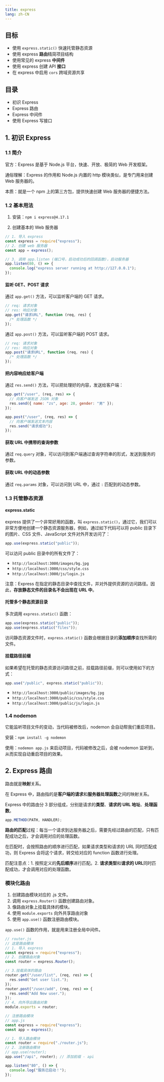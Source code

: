 ```yaml
---
title: express
lang: zh-CN
---
```


## 目标

- 使用 `express.static()` 快速托管静态资源
- 使用 express **路由**精简项目结构
- 使用常见的 express **中间件**
- 使用 express 创建 API **接口**
- 在 express 中启用 `cors` 跨域资源共享

## 目录

- 初识 Express
- Express 路由
- Express 中间件
- 使用 Express 写接口

## 1. 初识 Express

### 1.1 简介

官方：Express 是基于 Node.js 平台，快速、开放、极简的 Web 开发框架。

通俗理解：Express 的作用和 Node.js 内置的 http 模块类似，是专门用来创建 Web 服务器的。

本质：就是一个 npm 上的第三方包，提供快速创建 Web 服务器的便捷方法。

### 1.2 基本用法

1. 安装：`npm i express@4.17.1`

2. 创建基本的 Web 服务器

```js
// 1. 导入 express
const express = require("express");
// 2. 创建 web 服务器
const app = express();

// 3. 调用 app.listen (端口号，启动成功后的回调函数)，启动服务器
app.listen(80, () => {
  console.log("express server running at http://127.0.0.1");
});
```

#### 监听 GET、POST 请求

通过 `app.get()` 方法，可以监听客户端的 GET 请求。

```js
// req: 请求对象
// res: 响应对象
app.get("请求URL", function (req, res) {
  /* 处理函数 */
});
```

通过 `app.post()` 方法，可以监听客户端的 POST 请求。

```js
// req: 请求对象
// res: 响应对象
app.post("请求URL", function (req, res) {
  /* 处理函数 */
});
```

#### 把内容响应给客户端

通过 `res.send()` 方法，可以把处理好的内容，发送给客户端：

```js
app.get("/user", (req, res) => {
  // 向客户端发送 JSON 对象
  res.send({ name: "zs", age: 28, gender: "男" });
});

app.post("/user", (req, res) => {
  // 向客户端发送文本内容
  res.send("请求成功");
});
```

#### 获取 URL 中携带的查询参数

通过 `req.query` 对象，可以访问到客户端通过查询字符串的形式，发送到服务的参数。

#### 获取 URL 中的动态参数

通过 `req.params` 对象，可以访问到 URL 中，通过 `:` 匹配到的动态参数。

### 1.3 托管静态资源

#### express.static

express 提供了一个非常好用的函数，叫 `express.static()`，通过它，我们可以非常方便地创建一个静态资源服务器，例如，通过如下代码可以将 public 目录下的图片、CSS 文件、JavaScript 文件对外开发访问了：

```js
app.use(express.static("public"));
```

可以访问 public 目录中的所有文件了：

- `http://localhost:3000/images/bg.jpg`
- `http://localhost:3000/css/style.css`
- `http://localhost:3000/js/login.js`

注意：Express 在指定的静态目录中查找文件，并对外提供资源的访问路径。因此，**存放静态文件的目录名不会出现在 URL 中**。

#### 托管多个静态资源目录

多次调用 `express.static()` 函数：

```js
app.use(express.static("public"));
app.use(express.static("files"));
```

访问静态资源文件时，`express.static()` 函数会根据目录的**添加顺序**查找所需的文件。

#### 挂载路径前缀

如果希望在托管的静态资源访问路径之前，挂载路径前缀，则可以使用如下的方式：

```js
app.use("/public", express.static("public"));
```

- `http://localhost:3000/public/images/bg.jpg`
- `http://localhost:3000/public/css/style.css`
- `http://localhost:3000/public/js/login.js`

### 1.4 nodemon

它能监听项目文件的变动，当代码被修改后，nodemon 会自动帮我们重启项目。

安装：`npm install -g nodemon`

使用：`nodemon app.js` 来启动项目，代码被修改之后，会被 nodemon 监听到，从而实现自动重启项目的效果。

## 2. Express 路由

路由就是**映射**关系。

在 Express 中，路由指的是**客户端的请求**和**服务器处理函数**之间的映射关系。

Express 中的路由分 3 部分组成，分别是请求的**类型**、**请求的 URL 地址**、**处理函数**。

```js
app.METHOD(PATH, HANDLER);
```

**路由的匹配**过程：每当一个请求到达服务器之后，需要先经过路由的匹配，只有匹配成功之后，才会调用对应的处理函数。

在匹配时，会按照路由的顺序进行匹配，如果请求类型和请求的 URL 同时匹配成功，则 Express 会将这个请求，转交给对应的 function 函数进行处理。

匹配注意点：1. 按照定义的**先后顺序**进行匹配。2. **请求类型**和**请求的 URL**同时匹配成功，才会调用对应的处理函数。

### 模块化路由

1. 创建路由模块对应的 .js 文件。
2. 调用 `express.Router()` 函数创建路由对象。
3. 像路由对象上挂载具体的模块。
4. 使用 `module.exports` 向外共享路由对象
5. 使用 `app.use()` 函数注册路由模块。

`app.use()` 函数的作用，就是用来注册全局中间件。

```js
// router.js
// 这是路由模块
// 1. 导入 express
const express = require("express");
// 2. 创建路由对象
const router = express.Router();

// 3.挂载具体的路由
router.get("/user/list", (req, res) => {
  res.send("Get user list.");
});
router.post("/user/add", (req, res) => {
  res.send("Add New user.");
});
// 4. 向外导出路由对象
module.exports = router;

// 注册路由模块
// app.js
const express = require("express");
const app = express();

// 1. 导入路由模块
const router = require("./router.js");
// 2. 注册路由模块
// app.use(router);
app.use("/api", router); // 添加前缀 - api

app.listen("80", () => {
  console.log("服务已启动！");
});
```

